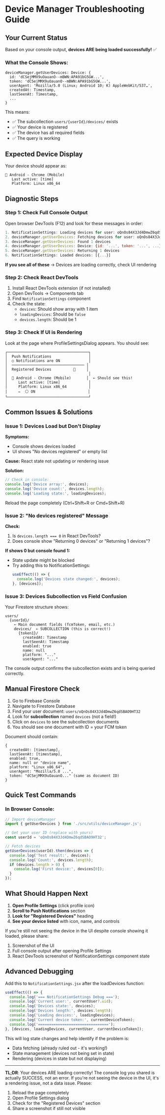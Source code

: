 # Device Manager Troubleshooting Guide

## Your Current Status

Based on your console output, **devices ARE being loaded successfully!** ✅

### What the Console Shows:
```
deviceManager.getUserDevices: Device: {
  id: 'dCSejMMX9uOauanO--mBWN:APA91bG5GW...',
  token: 'dCSejMMX9uOauanO--mBWN:APA91bG5GW...',
  userAgent: 'Mozilla/5.0 (Linux; Android 10; K) AppleWebKit/537…',
  createdAt: Timestamp,
  lastSeenAt: Timestamp,
  ...
}
```

This means:
- ✅ The subcollection `users/{userId}/devices/` exists
- ✅ Your device is registered
- ✅ The device has all required fields
- ✅ The query is working

## Expected Device Display

Your device should appear as:
```
📱 Android - Chrome (Mobile)
   Last active: [time]
   Platform: Linux x86_64
```

## Diagnostic Steps

### Step 1: Check Full Console Output

Open browser DevTools (F12) and look for these messages in order:
```javascript
1. NotificationSettings: Loading devices for user: oQnOs84X3Jd4DmwZ6qdSBAO9HT32
2. deviceManager.getUserDevices: Fetching devices for user: oQnOs84X3Jd4DmwZ6qdSBAO9HT32
3. deviceManager.getUserDevices: Found 1 devices
4. deviceManager.getUserDevices: Device: {id: '...', token: '...', ...}
5. deviceManager.getUserDevices: Returning 1 devices
6. NotificationSettings: Loaded devices: [{...}]
```

**If you see all of these** → Devices are loading correctly, check UI rendering

### Step 2: Check React DevTools

1. Install React DevTools extension (if not installed)
2. Open DevTools → Components tab
3. Find `NotificationSettings` component
4. Check the state:
   - `devices`: Should show array with 1 item
   - `loadingDevices`: Should be `false`
   - `devices.length`: Should be 1

### Step 3: Check If UI is Rendering

Look at the page where ProfileSettingsDialog appears. You should see:

```
┌─────────────────────────────────────┐
│  Push Notifications                 │
│  ○ Notifications are ON             │
│  ───────────────────────────────── │
│  Registered Devices          🔄     │
│                                     │
│  📱 Android - Chrome (Mobile)       │  ← Should see this!
│     Last active: [time]             │
│     Platform: Linux x86_64          │
│     ✏️  ⚪ ON                        │
└─────────────────────────────────────┘
```

## Common Issues & Solutions

### Issue 1: Devices Load but Don't Display

**Symptoms:**
- Console shows devices loaded
- UI shows "No devices registered" or empty list

**Cause:** React state not updating or rendering issue

**Solution:**
```javascript
// Check in console:
console.log('Device array:', devices);
console.log('Device count:', devices.length);
console.log('Loading state:', loadingDevices);
```

Reload the page completely (Ctrl+Shift+R or Cmd+Shift+R)

### Issue 2: "No devices registered" Message

**Check:**
1. Is `devices.length === 0` in React DevTools?
2. Does console show "Returning 0 devices" or "Returning 1 devices"?

**If shows 0 but console found 1:**
- State update might be blocked
- Try adding this to NotificationSettings:
  ```jsx
  useEffect(() => {
    console.log('Devices state changed:', devices);
  }, [devices]);
  ```

### Issue 3: Devices Subcollection vs Field Confusion

Your Firestore structure shows:
```
users/
  {userId}/
    ← Main document fields (fcmToken, email, etc.)
    devices/  ← SUBCOLLECTION (this is correct!)
      {token1}/
        createdAt: Timestamp
        lastSeenAt: Timestamp
        enabled: true
        name: null
        platform: "..."
        userAgent: "..."
```

The console output confirms the subcollection exists and is being queried correctly.

## Manual Firestore Check

1. Go to Firebase Console
2. Navigate to Firestore Database
3. Find your user document: `users/oQnOs84X3Jd4DmwZ6qdSBAO9HT32`
4. Look for **subcollection** named `devices` (not a field!)
5. Click on `devices` to see the subcollection documents
6. You should see one document with ID = your FCM token

Document should contain:
```
{
  createdAt: [timestamp],
  lastSeenAt: [timestamp],
  enabled: true,
  name: null or "device name",
  platform: "Linux x86_64",
  userAgent: "Mozilla/5.0 ...",
  token: "dCSejMMX9uOauanO..." (same as document ID)
}
```

## Quick Test Commands

### In Browser Console:

```javascript
// Import deviceManager
import { getUserDevices } from './src/utils/deviceManager.js';

// Get your user ID (replace with yours)
const userId = 'oQnOs84X3Jd4DmwZ6qdSBAO9HT32';

// Fetch devices
getUserDevices(userId).then(devices => {
  console.log('Test result:', devices);
  console.log('Count:', devices.length);
  if (devices.length > 0) {
    console.log('First device:', devices[0]);
  }
});
```

## What Should Happen Next

1. **Open Profile Settings** (click profile icon)
2. **Scroll to Push Notifications** section
3. **Look for "Registered Devices"** heading
4. **See your device listed** with icon, name, and controls

If you're still not seeing the device in the UI despite console showing it loaded, please share:
1. Screenshot of the UI
2. Full console output after opening Profile Settings
3. React DevTools screenshot of NotificationSettings component state

## Advanced Debugging

Add this to `NotificationSettings.jsx` after the loadDevices function:

```jsx
useEffect(() => {
  console.log('=== NotificationSettings Debug ===');
  console.log('Current user:', currentUser?.uid);
  console.log('Devices state:', devices);
  console.log('Devices length:', devices.length);
  console.log('Loading devices:', loadingDevices);
  console.log('Current device token:', currentDeviceToken);
  console.log('================================');
}, [devices, loadingDevices, currentUser, currentDeviceToken]);
```

This will log state changes and help identify if the problem is:
- Data fetching (already ruled out - it's working!)
- State management (devices not being set in state)
- Rendering (devices in state but not displaying)

---

**TL;DR**: Your devices ARE loading correctly! The console log you shared is actually SUCCESS, not an error. If you're not seeing the device in the UI, it's a rendering issue, not a data issue. Please:
1. Reload the page completely
2. Open Profile Settings dialog
3. Check for the "Registered Devices" section
4. Share a screenshot if still not visible
